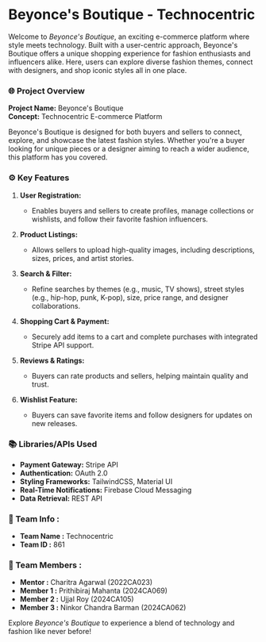 # Beyonce's Boutique - Technocentric

Welcome to *Beyonce's Boutique*, an exciting e-commerce platform where style meets technology. Built with a user-centric approach, Beyonce's Boutique offers a unique shopping experience for fashion enthusiasts and influencers alike. Here, users can explore diverse fashion themes, connect with designers, and shop iconic styles all in one place.

### 🌐 Project Overview
**Project Name:** Beyonce's Boutique  
**Concept:** Technocentric E-commerce Platform  

Beyonce's Boutique is designed for both buyers and sellers to connect, explore, and showcase the latest fashion styles. Whether you're a buyer looking for unique pieces or a designer aiming to reach a wider audience, this platform has you covered.

### ⚙️ Key Features

1. **User Registration:**  
   - Enables buyers and sellers to create profiles, manage collections or wishlists, and follow their favorite fashion influencers.

2. **Product Listings:**  
   - Allows sellers to upload high-quality images, including descriptions, sizes, prices, and artist stories.

3. **Search & Filter:**  
   - Refine searches by themes (e.g., music, TV shows), street styles (e.g., hip-hop, punk, K-pop), size, price range, and designer collaborations.

4. **Shopping Cart & Payment:**  
   - Securely add items to a cart and complete purchases with integrated Stripe API support.

5. **Reviews & Ratings:**  
   - Buyers can rate products and sellers, helping maintain quality and trust.

6. **Wishlist Feature:**  
   - Buyers can save favorite items and follow designers for updates on new releases.

### 📚 Libraries/APIs Used
- **Payment Gateway:** Stripe API
- **Authentication:** OAuth 2.0
- **Styling Frameworks:** TailwindCSS, Material UI
- **Real-Time Notifications:** Firebase Cloud Messaging
- **Data Retrieval:** REST API

### 👥 Team Info :
- **Team Name :** Technocentric
- **Team ID :** 861

### 👥 Team Members :
- **Mentor :** Charitra Agarwal (2022CA023)
- **Member 1 :** Prithibiraj Mahanta (2024CA069)
- **Member 2 :** Ujjal Roy (2024CA105)
- **Member 3 :** Ninkor Chandra Barman (2024CA062)

Explore *Beyonce's Boutique* to experience a blend of technology and fashion like never before!
